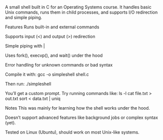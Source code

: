 A small shell built in C for an Operating Systems course. It handles basic Unix commands, runs them in child processes, and supports I/O redirection and simple piping.

Features
Runs built-in and external commands

Supports input (<) and output (>) redirection

Simple piping with |

Uses fork(), execvp(), and wait() under the hood

Error handling for unknown commands or bad syntax

Compile it with:
gcc -o simpleshell shell.c

Then run: 
./simpleshell  

You’ll get a custom prompt. Try running commands like:
ls -l
cat file.txt > out.txt
sort < data.txt | uniq


Notes
This was mainly for learning how the shell works under the hood.

Doesn’t support advanced features like background jobs or complex syntax (yet).

Tested on Linux (Ubuntu), should work on most Unix-like systems.



